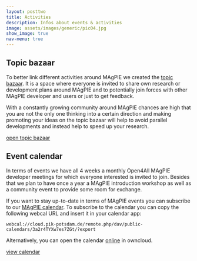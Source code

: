 ```yaml
---
layout: posttwo
title: Activities
description: Infos about events & activities
image: assets/images/generic/pic04.jpg
show_image: true
nav-menu: true
---
```


## Topic bazaar

To better link different activities around MAgPIE we created the <a href="https://github.com/magpiemodel/magpie/discussions/categories/topic-bazaar" target="_blank">topic bazaar</a>. It is a space where everyone is invited to share own research or development plans around MAgPIE and to potentially join forces with other MAgPIE developer and users or just to get feedback. 

With a constantly growing community around MAgPIE chances are high that you are not the only one thinking into a certain direction and making promoting your ideas on the topic bazaar will help to avoid parallel developments and instead help to speed up your research.

<a href="https://github.com/magpiemodel/magpie/discussions/categories/topic-bazaar" class="button" target="_blank">open topic bazaar</a>


## Event calendar

In terms of events we have all 4 weeks a monthly Open4All MAgPIE developer meetings for which everyone interested is invited to join. Besides that we plan to have once a year a MAgPIE introduction workshop as well as a community event to provide some room for exchange.

If you want to stay up-to-date in terms of MAgPIE events you can subscribe to our <a href="https://cloud.pik-potsdam.de/index.php/apps/calendar/p/3a2r4TYXw7es7ZGt/dayGridMonth/now" target="_blank">MAgPIE calendar</a>. To subscribe to the calendar you can copy the following webcal URL and insert it in your calendar app:

```
webcal://cloud.pik-potsdam.de/remote.php/dav/public-calendars/3a2r4TYXw7es7ZGt/?export
```

Alternatively, you can open the calendar [online](https://cloud.pik-potsdam.de/index.php/apps/calendar/p/3a2r4TYXw7es7ZGt/dayGridMonth/now) in owncloud.

<a href="https://cloud.pik-potsdam.de/index.php/apps/calendar/p/3a2r4TYXw7es7ZGt/dayGridMonth/now" class="button" target="_blank">view calendar</a>




<link href='https://cdn.jsdelivr.net/npm/fullcalendar@5.3.1/main.min.css' rel='stylesheet' />
<script src='https://cdn.jsdelivr.net/npm/fullcalendar@5.3.1/main.min.js'></script>


<script>

  document.addEventListener('DOMContentLoaded', function() {
    var initialTimeZone = 'local';
    var timeZoneSelectorEl = document.getElementById('timezone-selector');
    var loadingEl = document.getElementById('loading');
    var calendarEl = document.getElementById('calendar');

    var calendar = new FullCalendar.Calendar(calendarEl, {
        events: {
            url: "https://cloud.pik-potsdam.de/remote.php/dav/public-calendars/3a2r4TYXw7es7ZGt/?export",
            format: 'ics'
        },
      eventTimeFormat: { hour: 'numeric', minute: '2-digit', timeZoneName: 'short' },

    });

    calendar.render();
  });

</script>

<div id="calendar"></div>
